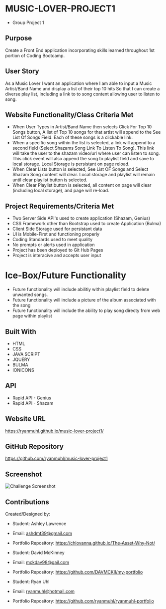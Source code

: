 # MUSIC-LOVER-PROJECT1
* Group Project 1

## Purpose
Create a Front End application incorporating skills learned throughout 1st portion of Coding Bootcamp.

## User Story
As a Music Lover
I want an application where I am able to input a Music Artist/Band Name and display a list of their top 10 hits
So that I can create a diverse play list, including a link to to song content allowing user to listen to song.

## Website Functionality/Class Criteria Met
* When User Types in Artist/Band Name then selects Click For Top 10 Songs button,  A list of Top 10 songs for that artist will append to the See List Of Songs Field.  Each of these songs is a clickable link.  
* When a specific song within the list is selected, a link will append to a second field (Select Shazams Song Link To Listen To Song).  This link will take the user to the shazam video/url where user can listen to song. This click event will also append the song to playlist field and save to local storage.  Local Storage is persistant on page reload.
* When Clear Lists button is selected, See List OF Songs and Select Shazam Song content will clear.  Local storage and playlist will remain until clear playlist button is selected. 
* When Clear Playlist button is selected,  all content on page will clear (including local storage), and page will re-load.

## Project Requirements/Criteria Met
* Two Server Side API's used to create application (Shazam, Genius)
* CSS Framework other than Bootstrap used to create Application (Bulma)
* Client Side Storage used for persistant data 
* UI is Mobile-First and functioning properly
* Coding Standards used to meet quality 
* No prompts or alerts used in application
* Project has been deployed to Git Hub Pages
* Project is interacive and accepts user input 


# Ice-Box/Future Functionality
* Future functionality will include abilitiy within playlist field to delete unwanted songs.
* Future functionality will include a picture of the album associated with the song
* Future functionality will include the ability to play song directy from web page within playlist
  

## Built With
* HTML
* CSS
* JAVA SCRIPT
* JQUERY
* BULMA
* IONICONS

## API
* Rapid API - Genius
* Rapid API - Shazam


## Website URL
https://ryanmuhl.github.io/music-lover-project1/

## GitHub Repository
https://github.com/ryanmuhl/music-lover-project1

## Screenshot
![Challenge Screenshot](https://github.com/ryanmuhl/music-lover-project1/blob/feature/variables/assets/images/music-lover-screenshot.png.jpg)

## Contributions
Created/Designed by:

* Student: Ashley Lawrence
* Email: ashdmt39@gmail.com
* Portfolio Repository: https://chlovanna.github.io/The-Asset-Why-Not/

* Student: David McKinney
* Email: mckdav98@gail.com
* Portfolio Repository: https://github.com/DAVMCKII/my-portfolio

* Student: Ryan Uhl
* Email: ryanmuhl@hotmail.com
* Portfolio Repository: https://github.com/ryanmuhl/ryanmuhl-portfolio






